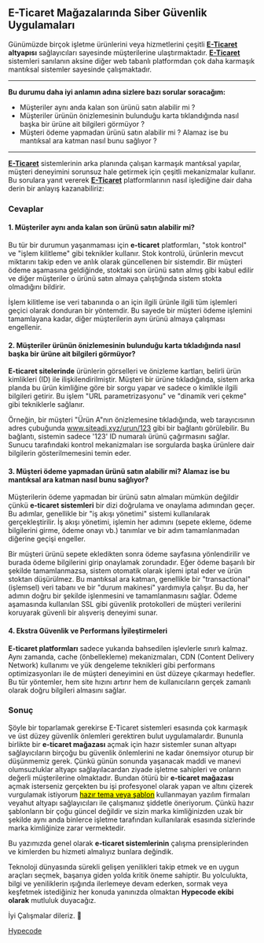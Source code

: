 ## E-Ticaret Mağazalarında Siber Güvenlik Uygulamaları


Günümüzde birçok işletme ürünlerini veya hizmetlerini çeşitli <strong><a href="https://hypecode.tech/solutions/e-commerce">E-Ticaret</a> altyapısı</strong> sağlayıcıları sayesinde müşterilerine ulaştırmaktadır. <strong><a href="https://hypecode.tech/solutions/e-commerce">E-Ticaret</a></strong> sistemleri sanılanın aksine diğer web tabanlı platformdan çok daha karmaşık mantıksal sistemler sayesinde çalışmaktadır. 

----

<b>Bu durumu daha iyi anlamın adına sizlere bazı sorular soracağım:</b> 

- Müşteriler aynı anda kalan son ürünü satın alabilir mi ? 
- Müşteriler ürünün önizlemesinin bulunduğu karta tıklandığında nasıl başka bir ürüne ait bilgileri görmüyor ?
- Müşteri ödeme yapmadan ürünü satın alabilir mi ? Alamaz ise bu mantıksal ara katman nasıl bunu sağlıyor ? 
    
----

<strong><a href="https://hypecode.tech/solutions/e-commerce">E-Ticaret</a></strong> sistemlerinin arka planında çalışan karmaşık mantıksal yapılar, müşteri deneyimini sorunsuz hale getirmek için çeşitli mekanizmalar kullanır. Bu sorulara yanıt vererek <strong><a href="https://hypecode.tech/solutions/e-commerce">E-Ticaret</a></strong> platformlarının nasıl işlediğine dair daha derin bir anlayış kazanabiliriz:

### Cevaplar

#### 1. Müşteriler aynı anda kalan son ürünü satın alabilir mi?

Bu tür bir durumun yaşanmaması için <strong>e-ticaret</strong> platformları, "stok kontrol" ve "işlem kilitleme" gibi teknikler kullanır. Stok kontrolü, ürünlerin mevcut miktarını takip eden ve anlık olarak güncellenen bir sistemdir. Bir müşteri ödeme aşamasına geldiğinde, stoktaki son ürünü satın almış gibi kabul edilir ve diğer müşteriler o ürünü satın almaya çalıştığında sistem stokta olmadığını bildirir.

İşlem kilitleme ise veri tabanında o an için ilgili ürünle ilgili tüm işlemleri geçici olarak donduran bir yöntemdir. Bu sayede bir müşteri ödeme işlemini tamamlayana kadar, diğer müşterilerin aynı ürünü almaya çalışması engellenir.
#### 2. Müşteriler ürünün önizlemesinin bulunduğu karta tıkladığında nasıl başka bir ürüne ait bilgileri görmüyor?

<strong>E-ticaret sitelerinde</strong> ürünlerin görselleri ve önizleme kartları, belirli ürün kimlikleri (ID) ile ilişkilendirilmiştir. Müşteri bir ürüne tıkladığında, sistem arka planda bu ürün kimliğine göre bir sorgu yapar ve sadece o kimlikle ilgili bilgileri getirir. Bu işlem "URL parametrizasyonu" ve "dinamik veri çekme" gibi tekniklerle sağlanır.

Örneğin, bir müşteri "Ürün A"nın önizlemesine tıkladığında, web tarayıcısının adres çubuğunda www.siteadi.xyz/urun/123 gibi bir bağlantı görülebilir. Bu bağlantı, sistemin sadece '123' ID numaralı ürünü çağırmasını sağlar. Sunucu tarafındaki kontrol mekanizmaları ise sorgularda başka ürünlere dair bilgilerin gösterilmemesini temin eder.
#### 3. Müşteri ödeme yapmadan ürünü satın alabilir mi? Alamaz ise bu mantıksal ara katman nasıl bunu sağlıyor?

Müşterilerin ödeme yapmadan bir ürünü satın almaları mümkün değildir çünkü <strong>e-ticaret sistemleri</strong> bir dizi doğrulama ve onaylama adımından geçer. Bu adımlar, genellikle bir "iş akışı yönetimi" sistemi kullanılarak gerçekleştirilir. İş akışı yönetimi, işlemin her adımını (sepete ekleme, ödeme bilgilerini girme, ödeme onayı vb.) tanımlar ve bir adım tamamlanmadan diğerine geçişi engeller.

Bir müşteri ürünü sepete ekledikten sonra ödeme sayfasına yönlendirilir ve burada ödeme bilgilerini girip onaylamak zorundadır. Eğer ödeme başarılı bir şekilde tamamlanmazsa, sistem otomatik olarak işlemi iptal eder ve ürün stoktan düşürülmez. Bu mantıksal ara katman, genellikle bir "transactional" (işlemsel) veri tabanı ve bir "durum makinesi" yardımıyla çalışır. Bu da, her adımın doğru bir şekilde işlenmesini ve tamamlanmasını sağlar. Ödeme aşamasında kullanılan SSL gibi güvenlik protokolleri de müşteri verilerini koruyarak güvenli bir alışveriş deneyimi sunar.
#### 4. Ekstra Güvenlik ve Performans İyileştirmeleri

<strong>E-ticaret platformları</strong> sadece yukarıda bahsedilen işlevlerle sınırlı kalmaz. Aynı zamanda, cache (önbellekleme) mekanizmaları, CDN (Content Delivery Network) kullanımı ve yük dengeleme teknikleri gibi performans optimizasyonları ile de müşteri deneyimini en üst düzeye çıkarmayı hedefler. Bu tür yöntemler, hem site hızını artırır hem de kullanıcıların gerçek zamanlı olarak doğru bilgileri almasını sağlar.

### Sonuç
Şöyle bir toparlamak gerekirse E-Ticaret sistemleri esasında çok karmaşık ve üst düzey güvenlik önlemleri gerektiren bulut uygulamalardır. Bununla birlikte bir <strong>e-ticaret mağazası</strong> açmak için hazır sistemler sunan altyapı sağlayıcıların birçoğu bu güvenlik önlemlerini ne kadar önemsiyor oturup bir düşünmemiz gerek. Çünkü günün sonunda yaşanacak maddi ve manevi olumsuzluklar altyapı sağlayılacardan ziyade işletme sahipleri ve onların değerli müşterilerine olmaktadır. Bundan ötürü bir <strong>e-ticaret mağazası</strong> açmak isterseniz gerçekten bu işi profesyonel olarak yapan ve altını çizerek vurgulamak istiyorum <mark><u>hazır tema veya şablon</u></mark> kullanmayan yazılım firmaları veyahut altyapı sağlayıcıları ile çalışmanıız şiddetle öneriyorum. Çünkü hazır şablonların bir çoğu güncel değildir ve sizin marka kimliğinizden uzak bir şekilde aynı anda binlerce işletme tarafından kullanılarak esasında sizlerinde marka kimliğinize zarar vermektedir.

Bu yazımızda genel olarak <strong>e-ticaret sistemlerinin</strong> çalışma prensiplerinden ve kimlerden bu hizmeti almalıyız bunlara değindik.

Teknoloji dünyasında sürekli gelişen yenilikleri takip etmek ve en uygun araçları seçmek, başarıya giden yolda kritik öneme sahiptir. Bu yolculukta, bilgi ve yeniliklerin ışığında ilerlemeye devam ederken, sormak veya keşfetmek istediğiniz her konuda yanınızda olmaktan **Hypecode ekibi olarak** mutluluk duyacağız.

İyi Çalışmalar dileriz. 🌟

[Hypecode](https://hypecode.tech)


